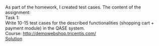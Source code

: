 As part of the homework, I created test cases. The content of the assignment:  
Task 1:   
Write 10-15 test cases for the described functionalities (shopping cart + payment module) in the QASE system.  
Course: http://demowebshop.tricentis.com/  
[Solution](https://github.com/AlaSudneva/all-homeworks/blob/main/test-cases/Web%20testing%20qase.pdf)
